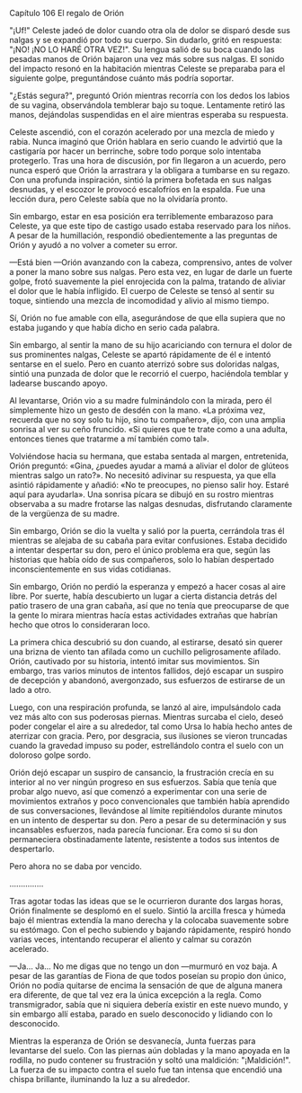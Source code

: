 
Capítulo 106 El regalo de Orión

"¡Uf!" Celeste jadeó de dolor cuando otra ola de dolor se disparó desde sus nalgas y se expandió por todo su cuerpo. Sin dudarlo, gritó en respuesta: "¡NO! ¡NO LO HARÉ OTRA VEZ!". Su lengua salió de su boca cuando las pesadas manos de Orión bajaron una vez más sobre sus nalgas. El sonido del impacto resonó en la habitación mientras Celeste se preparaba para el siguiente golpe, preguntándose cuánto más podría soportar.

"¿Estás segura?", preguntó Orión mientras recorría con los dedos los labios de su vagina, observándola temblerar bajo su toque. Lentamente retiró las manos, dejándolas suspendidas en el aire mientras esperaba su respuesta.

Celeste ascendió, con el corazón acelerado por una mezcla de miedo y rabia. Nunca imaginó que Orión hablara en serio cuando le advirtió que la castigaría por hacer un berrinche, sobre todo porque solo intentaba protegerlo. Tras una hora de discusión, por fin llegaron a un acuerdo, pero nunca esperó que Orión la arrastrara y la obligara a tumbarse en su regazo. Con una profunda inspiración, sintió la primera bofetada en sus nalgas desnudas, y el escozor le provocó escalofríos en la espalda. Fue una lección dura, pero Celeste sabía que no la olvidaría pronto.

Sin embargo, estar en esa posición era terriblemente embarazoso para Celeste, ya que este tipo de castigo usado estaba reservado para los niños. A pesar de la humillación, respondió obedientemente a las preguntas de Orión y ayudó a no volver a cometer su error.

—Está bien —Orión avanzando con la cabeza, comprensivo, antes de volver a poner la mano sobre sus nalgas. Pero esta vez, en lugar de darle un fuerte golpe, frotó suavemente la piel enrojecida con la palma, tratando de aliviar el dolor que le había infligido. El cuerpo de Celeste se tensó al sentir su toque, sintiendo una mezcla de incomodidad y alivio al mismo tiempo.

Sí, Orión no fue amable con ella, asegurándose de que ella supiera que no estaba jugando y que había dicho en serio cada palabra.

Sin embargo, al sentir la mano de su hijo acariciando con ternura el dolor de sus prominentes nalgas, Celeste se apartó rápidamente de él e intentó sentarse en el suelo. Pero en cuanto aterrizó sobre sus doloridas nalgas, sintió una punzada de dolor que le recorrió el cuerpo, haciéndola temblar y ladearse buscando apoyo.

Al levantarse, Orión vio a su madre fulminándolo con la mirada, pero él simplemente hizo un gesto de desdén con la mano. «La próxima vez, recuerda que no soy solo tu hijo, sino tu compañero», dijo, con una amplia sonrisa al ver su ceño fruncido. «Si quieres que te trate como a una adulta, entonces tienes que tratarme a mí también como tal».

Volviéndose hacia su hermana, que estaba sentada al margen, entretenida, Orión preguntó: «Gina, ¿puedes ayudar a mamá a aliviar el dolor de glúteos mientras salgo un rato?». No necesitó adivinar su respuesta, ya que ella asintió rápidamente y añadió: «No te preocupes, no pienso salir hoy. Estaré aquí para ayudarla». Una sonrisa pícara se dibujó en su rostro mientras observaba a su madre frotarse las nalgas desnudas, disfrutando claramente de la vergüenza de su madre.

Sin embargo, Orión se dio la vuelta y salió por la puerta, cerrándola tras él mientras se alejaba de su cabaña para evitar confusiones. Estaba decidido a intentar despertar su don, pero el único problema era que, según las historias que había oído de sus compañeros, solo lo habían despertado inconscientemente en sus vidas cotidianas.

Sin embargo, Orión no perdió la esperanza y empezó a hacer cosas al aire libre. Por suerte, había descubierto un lugar a cierta distancia detrás del patio trasero de una gran cabaña, así que no tenía que preocuparse de que la gente lo mirara mientras hacía estas actividades extrañas que habrían hecho que otros lo consideraran loco.

La primera chica descubrió su don cuando, al estirarse, desató sin querer una brizna de viento tan afilada como un cuchillo peligrosamente afilado. Orión, cautivado por su historia, intentó imitar sus movimientos. Sin embargo, tras varios minutos de intentos fallidos, dejó escapar un suspiro de decepción y abandonó, avergonzado, sus esfuerzos de estirarse de un lado a otro.

Luego, con una respiración profunda, se lanzó al aire, impulsándolo cada vez más alto con sus poderosas piernas. Mientras surcaba el cielo, deseó poder congelar el aire a su alrededor, tal como Ursa lo había hecho antes de aterrizar con gracia. Pero, por desgracia, sus ilusiones se vieron truncadas cuando la gravedad impuso su poder, estrellándolo contra el suelo con un doloroso golpe sordo.

Orión dejó escapar un suspiro de cansancio, la frustración crecía en su interior al no ver ningún progreso en sus esfuerzos. Sabía que tenía que probar algo nuevo, así que comenzó a experimentar con una serie de movimientos extraños y poco convencionales que también había aprendido de sus conversaciones, llevándose al límite repitiéndolos durante minutos en un intento de despertar su don. Pero a pesar de su determinación y sus incansables esfuerzos, nada parecía funcionar. Era como si su don permaneciera obstinadamente latente, resistente a todos sus intentos de despertarlo.

Pero ahora no se daba por vencido.

...............

Tras agotar todas las ideas que se le ocurrieron durante dos largas horas, Orión finalmente se desplomó en el suelo. Sintió la arcilla fresca y húmeda bajo él mientras extendía la mano derecha y la colocaba suavemente sobre su estómago. Con el pecho subiendo y bajando rápidamente, respiró hondo varias veces, intentando recuperar el aliento y calmar su corazón acelerado.

—Ja... Ja... No me digas que no tengo un don —murmuró en voz baja. A pesar de las garantías de Fiona de que todos poseían su propio don único, Orión no podía quitarse de encima la sensación de que de alguna manera era diferente, de que tal vez era la única excepción a la regla. Como transmigrador, sabía que ni siquiera debería existir en este nuevo mundo, y sin embargo allí estaba, parado en suelo desconocido y lidiando con lo desconocido.

Mientras la esperanza de Orión se desvanecía, Junta fuerzas para levantarse del suelo. Con las piernas aún dobladas y la mano apoyada en la rodilla, no pudo contener su frustración y soltó una maldición: "¡Maldición!". La fuerza de su impacto contra el suelo fue tan intensa que encendió una chispa brillante, iluminando la luz a su alrededor.